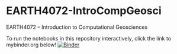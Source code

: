 # EARTH4072-IntroCompGeosci
EARTH4072 – Introduction to Computational Geosciences

To run the notebooks in this repository interactively, click the link to mybinder.org below!
[![Binder](https://mybinder.org/badge_logo.svg)](https://mybinder.org/v2/gh/kellertobs/EARTH4072-IntroCompGeosci/main)
